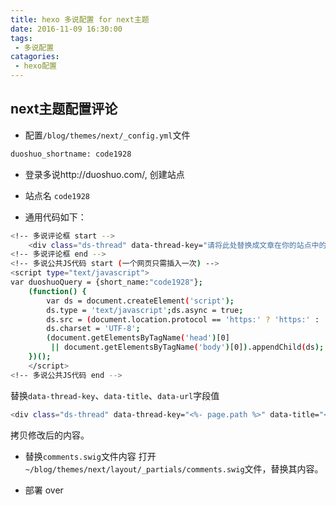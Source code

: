 ```yaml
---
title: hexo 多说配置 for next主题
date: 2016-11-09 16:30:00
tags: 
 - 多说配置
catagories: 
 - hexo配置
---
```



## next主题配置评论

- 配置`/blog/themes/next/_config.yml`文件
```bash
duoshuo_shortname: code1928
```

- 登录多说http://duoshuo.com/, 创建站点 

- 站点名 `code1928`

- 通用代码如下：
```bash
<!-- 多说评论框 start -->
	<div class="ds-thread" data-thread-key="请将此处替换成文章在你的站点中的ID" data-title="请替换成文章的标题" data-url="请替换成文章的网址"></div>
<!-- 多说评论框 end -->
<!-- 多说公共JS代码 start (一个网页只需插入一次) -->
<script type="text/javascript">
var duoshuoQuery = {short_name:"code1928"};
	(function() {
		var ds = document.createElement('script');
		ds.type = 'text/javascript';ds.async = true;
		ds.src = (document.location.protocol == 'https:' ? 'https:' : 'http:') + '//static.duoshuo.com/embed.js';
		ds.charset = 'UTF-8';
		(document.getElementsByTagName('head')[0] 
		 || document.getElementsByTagName('body')[0]).appendChild(ds);
	})();
	</script>
<!-- 多说公共JS代码 end -->
```

替换`data-thread-key`、`data-title`、`data-url`字段值
```bash
<div class="ds-thread" data-thread-key="<%- page.path %>" data-title="<%- page.title %>" data-url="<%- page.permalink %>"></div>
```
拷贝修改后的内容。

- 替换`comments.swig`文件内容
打开`~/blog/themes/next/layout/_partials/comments.swig`文件，替换其内容。

- 部署 over 


